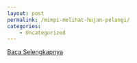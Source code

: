 ```yaml
---
layout: post
permalink: /mimpi-melihat-hujan-pelangi/
categories:
    - Uncategorized
---
```


[Baca Selengkapnya](/05)